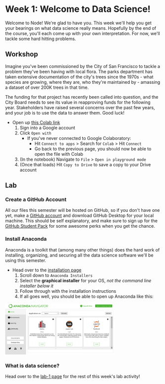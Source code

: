 # Week 1: Welcome to Data Science!
<!-- <figure class="image"> -->
  <!-- <img src="./screenshots/xkcd_scenarios.png" width="60%" height=auto> -->
  <!-- <figcaption>xkcd.com/2289</figcaption> -->
<!-- </figure> -->
Welcome to Node! We're glad to have you. This week we'll help you get your bearings on what data science really means. Hopefully by the end of the course, you'll each come up with your own interpretation. For now, we'll tackle some hard hitting problems. 

## Workshop 
Imagine you've been commissioned by the City of San Francisco to tackle a problem they've been having with local flora. The parks department has taken extensive documentation of the city's trees since the 1970s - what species are growing, where they are, who they're maintained by - amassing a dataset of over 200K trees in that time. 

The funding for that project has recently been called into question, and the City Board needs to see its value in reapproving funds for the following year. Stakeholders have raised several concerns over the past few years, and your job is to use the data to answer them. Good luck!

- Open up [this Colab link](https://drive.google.com/file/d/1ZfMT1Uirr-zvoWF42R6jltzkeWmsY8Ub/view?usp=sharing) 
    1. Sign into a Google account
    2. Click `Open with`
        - If you've never connected to Google Colaboratory:
          - Hit `Connect to apps` > Search for `Colab` > Hit `Connect`
          - Go back to the previous page, you should now be able to open the file with Colab
    3. (In the notebook) Navigate to `File` > `Open in playground mode`
    4. (Once that loads) Hit `Copy to Drive` to save a copy to your Drive account 

## Lab

### Create a GitHub Account
All our files this semester will be hosted on GitHub, so if you don't have one yet, make a [GitHub account](https://github.com/join) and download GitHub Desktop for your local machine. This should be self explanatory, and make sure to sign up for the [GitHub Student Pack](https://education.github.com/pack) for some awesome perks when you get the chance.  

### Install Anaconda
Anaconda is a toolkit that (among many other things) does the hard work of installing, organizing, and securing all the data science software we'll be using this semester. 

- Head over to the [installation page](https://www.anaconda.com/products/individual)
    1. Scroll down to `Anaconda Installers`
    2. Select the **graphical installer** for your OS, *not the command line installer below it*
    3. Follow through with the installation instructions
    4. If all goes well, you should be able to open up Anaconda like this:
    
<img src="screenshots/anaconda.png" width="70%" height=auto>

### What is data science?
Head over to the [lab-1 page](../labs/lab-1) for the rest of this week's lab activity!
